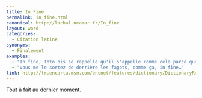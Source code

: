 ```yaml
---
title: In Fine
permalink: in_fine.html
canonical: http://lachal.neamar.fr/In_fine
layout: word
categories:
  - Citation latine
synonyms:
  - Finalement
examples:
  - "In fine, Toto bis se rappelle qu'il s'appelle comme cela parce que bis rime avec finesse…"
  - "Vous me le sortez de derrière les fagots, comme ça, in fine…"
link: http://fr.encarta.msn.com/encnet/features/dictionary/DictionaryResults.aspx?refid=2016013086
---
```


Tout à fait au dernier moment.

